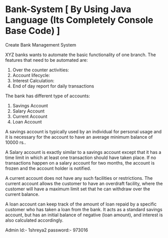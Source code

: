 # Bank-System [ By Using Java Language (Its Completely Console Base Code) ]
Create Bank Management System


XYZ banks wants to automate the basic functionality of one branch. The features that need to be 
automated are: 
1. Over the counter activities: 
2. Account lifecycle: 
3. Interest Calculation: 
4. End of day report for daily transactions
   
The bank has different type of accounts: 

1. Savings Account 
2. Salary Account 
3. Current Account 
4. Loan Account
   
A savings account is typically used by an individual for personal usage and it is necessary for the 
account to have an average minimum balance of 10000 rs..

A Salary account is exactly similar to a savings account except that it has a time limit in which at 
least one transaction should have taken place. If no transactions happen on a salary account for 
two months, the account is frozen and the account holder is notified. 

A current account does not have any such facilities or restrictions. The current account allows the 
customer to have an overdraft facility, where the customer will have a maximum limit set that he 
can withdraw over the current balance. 

A loan account can keep track of the amount of loan repaid by a specific customer who has taken a 
loan from the bank. It acts as a standard savings account, but has an initial balance of negative (loan 
amount), and interest is also calculated accordingly.

Admin Id:- 1shreya2
password:- 973016
